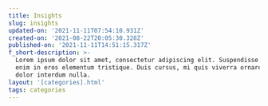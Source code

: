 ```yaml
---
title: Insights
slug: insights
updated-on: '2021-11-11T07:54:10.931Z'
created-on: '2021-08-22T20:05:30.328Z'
published-on: '2021-11-11T14:51:15.317Z'
f_short-description: >-
  Lorem ipsum dolor sit amet, consectetur adipiscing elit. Suspendisse varius
  enim in eros elementum tristique. Duis cursus, mi quis viverra ornare, eros
  dolor interdum nulla.
layout: '[categories].html'
tags: categories
---
```



